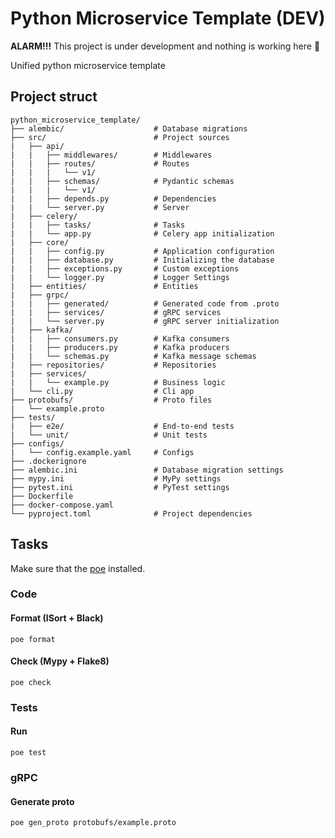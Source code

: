 # Python Microservice Template (DEV)

**ALARM!!!** This project is under development and nothing is working here 👺

Unified python microservice template

## Project struct

```
python_microservice_template/
├── alembic/                    # Database migrations
├── src/                        # Project sources
|   ├── api/
|   |   ├── middlewares/        # Middlewares
|   |   ├── routes/             # Routes
|   |   |   └── v1/
|   |   ├── schemas/            # Pydantic schemas
|   |   |   └── v1/
|   |   ├── depends.py          # Dependencies
|   |   └── server.py           # Server
|   ├── celery/
|   |   ├── tasks/              # Tasks
|   |   └── app.py              # Celery app initialization
|   ├── core/
|   |   ├── config.py           # Application configuration
|   |   ├── database.py         # Initializing the database
|   |   ├── exceptions.py       # Custom exceptions
|   |   └── logger.py           # Logger Settings
|   ├── entities/               # Entities
|   ├── grpc/
|   |   ├── generated/          # Generated code from .proto
|   |   ├── services/           # gRPC services
|   |   └── server.py           # gRPC server initialization
|   ├── kafka/
|   |   ├── consumers.py        # Kafka consumers
|   |   ├── producers.py        # Kafka producers
|   |   └── schemas.py          # Kafka message schemas
|   ├── repositories/           # Repositories
|   ├── services/
|   |   └── example.py          # Business logic
|   └── cli.py                  # Cli app
├── protobufs/                  # Proto files
|   └── example.proto
├── tests/
|   ├── e2e/                    # End-to-end tests
|   └── unit/                   # Unit tests
├── configs/
|   └── config.example.yaml     # Configs
├── .dockerignore
├── alembic.ini                 # Database migration settings
├── mypy.ini                    # MyPy settings
├── pytest.ini                  # PyTest settings
├── Dockerfile
├── docker-compose.yaml
└── pyproject.toml              # Project dependencies
```

## Tasks

Make sure that the [poe](https://pypi.org/project/poethepoet/) installed.

### Code

#### Format (ISort + Black)

```shell
poe format
```

#### Check (Mypy + Flake8)

```shell
poe check
```

### Tests

#### Run

```shell
poe test
```

### gRPC

#### Generate proto

```shell
poe gen_proto protobufs/example.proto
```
